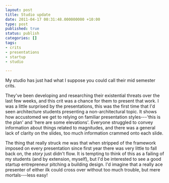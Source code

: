 ```yaml
---
layout: post
title: Studio update
date: 2011-04-17 00:31:48.000000000 +10:00
type: post
published: true
status: publish
categories: []
tags:
- crits
- presentations
- startup
- studio

---
```


My studio has just had what I suppose you could call their mid semester crits.

They've been developing and researching their existential threats over the last few weeks, and this crit was a chance for them to present that work. I was a little surprised by the presentations, this was the first time that I'd seen architecture students presenting a non-architectural topic. It shows how accustomed we get to relying on familiar presentation styles---'this is the plan' and 'here are some elevations'. Everyone struggled to convey information about things related to magnitudes, and there was a general lack of clarity on the slides, too much information crammed onto each slide.

The thing that really struck me was that when stripped of the framework imposed on every presentation since first year there was very little to fall back on, the _story_ just didn't flow. It is tempting to think of this as a failing of my students (and by extension, myself), but I'd be interested to see a good startup entrepreneur pitching a building design. I'd imagine that a really ace presenter of either ilk could cross over without too much trouble, but mere mortals---less easy!
